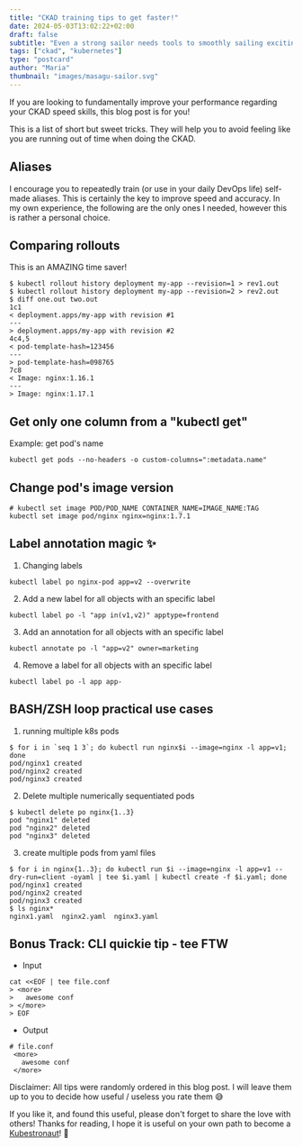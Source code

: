```yaml
---
title: "CKAD training tips to get faster!"
date: 2024-05-03T13:02:22+02:00
draft: false
subtitle: "Even a strong sailor needs tools to smoothly sailing exciting seas"
tags: ["ckad", "kubernetes"]
type: "postcard"
author: "Maria"
thumbnail: "images/masagu-sailor.svg"
---
```


If you are looking to fundamentally improve your performance regarding your CKAD speed skills, this blog post is for you!

<!--more-->

This is a list of short but sweet tricks. 
They will help you to avoid feeling like you are running out of time when doing the CKAD.

## Aliases 
I encourage you to repeatedly train (or use in your daily DevOps life) self-made aliases.
This is certainly the key to improve speed and accuracy.
In my own experience, the following are the only ones I needed, however this is rather a personal choice.


## Comparing rollouts
This is an AMAZING time saver!

```shell
$ kubectl rollout history deployment my-app --revision=1 > rev1.out
$ kubectl rollout history deployment my-app --revision=2 > rev2.out
$ diff one.out two.out
1c1
< deployment.apps/my-app with revision #1
---
> deployment.apps/my-app with revision #2
4c4,5
< pod-template-hash=123456
---
> pod-template-hash=098765
7c8
< Image: nginx:1.16.1
---
> Image: nginx:1.17.1
```

## Get only one column from a "kubectl get"

Example: get pod's name
```shell
kubectl get pods --no-headers -o custom-columns=":metadata.name"
```

## Change pod's image version
```shell
# kubectl set image POD/POD_NAME CONTAINER_NAME=IMAGE_NAME:TAG
kubectl set image pod/nginx nginx=nginx:1.7.1
```

## Label annotation magic ✨

1. Changing labels
```shell
kubectl label po nginx-pod app=v2 --overwrite
```

2. Add a new label for all objects with an specific label
```shell
kubectl label po -l "app in(v1,v2)" apptype=frontend
```

3. Add an annotation for all objects with an specific label
```shell
kubectl annotate po -l "app=v2" owner=marketing
```

4. Remove a label for all objects with an specific label
```shell
kubectl label po -l app app-
```

## BASH/ZSH loop practical use cases

1. running multiple k8s pods
```shell
$ for i in `seq 1 3`; do kubectl run nginx$i --image=nginx -l app=v1; done
pod/nginx1 created
pod/nginx2 created
pod/nginx3 created
```

2. Delete multiple numerically sequentiated pods
```shell
$ kubectl delete po nginx{1..3}
pod "nginx1" deleted
pod "nginx2" deleted
pod "nginx3" deleted
```

3. create multiple pods from yaml files
```shell
$ for i in nginx{1..3}; do kubectl run $i --image=nginx -l app=v1 --dry-run=client -oyaml | tee $i.yaml | kubectl create -f $i.yaml; done
pod/nginx1 created
pod/nginx2 created
pod/nginx3 created
$ ls nginx*
nginx1.yaml  nginx2.yaml  nginx3.yaml

```

## Bonus Track: CLI quickie tip - tee FTW

- Input
```shell
cat <<EOF | tee file.conf
> <more>
>   awesome conf
> </more>
> EOF
```
- Output
``` shell file.conf
# file.conf
 <more>
   awesome conf
 </more> 
```

Disclaimer: All tips were randomly ordered in this blog post. 
I will leave them up to you to decide how useful / useless you rate them 😅

If you like it, and found this useful, please don't forget to share the love with others!
Thanks for reading, I hope it is useful on your own path to become a [Kubestronaut](https://www.cncf.io/training/kubestronaut/)! 🚀